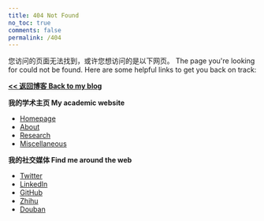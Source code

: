 ```yaml
---
title: 404 Not Found
no_toc: true
comments: false
permalink: /404
---
```

您访问的页面无法找到，或许您想访问的是以下网页。 The page you're looking for could not be found. Here are some helpful links to get you back on track:

**[<< 返回博客 Back to my blog](/)**

**我的学术主页 My academic website**

* [Homepage](https://dongleizhang.com)
* [About](https://dongleizhang.com/about/)
* [Research](https://dongleizhang.com/research/)
* [Miscellaneous](https://dongleizhang.com/misc/)

**我的社交媒体 Find me around the web**

* [Twitter](https://twitter.com/donglei_zhang)
* [LinkedIn](https://www.linkedin.com/in/dongleizhang)
* [GitHub](https://github.com/dongleizhang)
* [Zhihu](https://www.zhihu.com/people/ZhangDylan/answers)
* [Douban](https://www.douban.com/people/179242800)